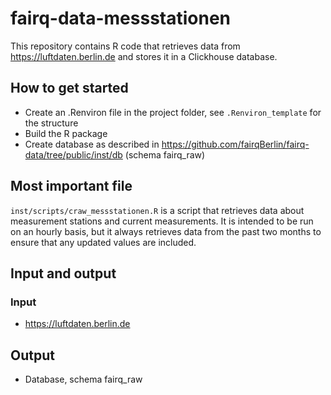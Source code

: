 # fairq-data-messstationen

This repository contains R code that retrieves data from
https://luftdaten.berlin.de and stores it in a Clickhouse database.


## How to get started

- Create an .Renviron file in the project folder, see `.Renviron_template` for 
the structure
- Build the R package
- Create database as described in https://github.com/fairqBerlin/fairq-data/tree/public/inst/db (schema fairq_raw)


## Most important file

`inst/scripts/craw_messstationen.R` is a script that retrieves data about 
measurement stations and current measurements. It is intended to be run on an 
hourly basis, but it always retrieves data from the past two months to ensure 
that any updated values are included.


## Input and output

### Input

- https://luftdaten.berlin.de

## Output

- Database, schema fairq_raw
